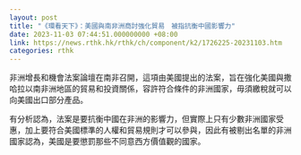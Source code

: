 ```yaml
---
layout: post
title: "《環看天下》：美國與南非洲商討強化貿易　被指抗衡中國影響力"
date: 2023-11-03 07:44:51.000000000 +08:00
link: https://news.rthk.hk/rthk/ch/component/k2/1726225-20231103.htm
categories: rthk
---
```


非洲增長和機會法案論壇在南非召開，這項由美國提出的法案，旨在強化美國與撒哈拉以南非洲地區的貿易和投資關係，容許符合條件的非洲國家，毋須繳稅就可以向美國出口部分產品。

有分析認為，法案是要抗衡中國在非洲的影響力，但實際上只有少數非洲國家受惠，加上要符合美國標準的人權和貿易規則才可以參與，因此有被剔出名單的非洲國家認為，美國是要懲罰那些不同意西方價值觀的國家。
